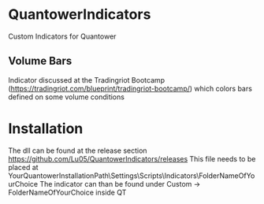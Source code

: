 # QuantowerIndicators
Custom Indicators for Quantower

## Volume Bars
Indicator discussed at the Tradingriot Bootcamp (https://tradingriot.com/blueprint/tradingriot-bootcamp/) which colors bars defined on some volume conditions


# Installation
The dll can be found at the release section
https://github.com/Lu05/QuantowerIndicators/releases
This file needs to be placed at YourQuantowerInstallationPath\Settings\Scripts\Indicators\FolderNameOfYourChoice
The indicator can than be found under Custom -> FolderNameOfYourChoice inside QT